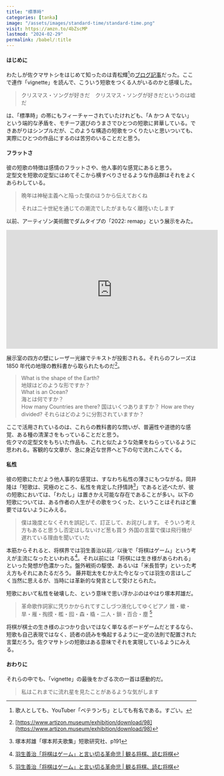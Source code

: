 ```yaml
---
title: "標準時"
categories: [tanka]
image: "/assets/images/standard-time/standard-time.png"
visit: https://amzn.to/4bZscMP
lastmod: "2024-02-29"
permalink: /babel/:title
---
```


#### はじめに

わたしが佐クマサトシをはじめて知ったのは青松輝[^1]の[ブログ記事](https://vetechu.hatenablog.com/entry/2019/03/04/091308)だった。ここで連作「vignette」を読んで、こういう短歌をつくる人がいるのかと感嘆した。

> クリスマス・ソングが好きだ　クリスマス・ソングが好きだというのは嘘だ

は、「標準時」の帯にもフィーチャーされていたけれども、「A かつ A でない」という端的な矛盾を、モチーフ選びのうまさでひとつの短歌に昇華している。できあがりはシンプルだが、このような構造の短歌をつくりたいと思いついても、実際にひとつの作品にするのは苦労のいることだと思う。

#### フラットさ

彼の短歌の特徴は感情のフラットさや、他人事的な感覚にあると思う。  
定型文を短歌の定型にはめてそこから横すべりさせるような作品群はそれをよくあらわしている。

> 晩年は神秘主義へと陥った僕のほうから伝えておくね
>
> それは二十世紀を通じての潮流でしたがまもなく離陸いたします

以前、アーティゾン美術館でダムタイプの「2022: remap」という展示をみた。

<div class="youtube">
<iframe width="560" height="315" src="https://www.youtube.com/embed/Eaepz9JSak8?si=7ynSIQx5EkC1_oQ_" title="YouTube video player" frameborder="0" allow="accelerometer; autoplay; clipboard-write; encrypted-media; gyroscope; picture-in-picture; web-share" allowfullscreen></iframe>
</div>

展示室の四方の壁にレーザー光線でテキストが投影される。それらのフレーズは 1850 年代の地理の教科書から取られたものだ[^2]。

> What is the shape of the Earth?  
> 地球はどのような形ですか？  
> What is an Ocean?  
> 海とは何ですか？  
> How many Countries are there?
> 国はいくつありますか？
> How are they divided?
> それらはどのように分割されていますか？

ここで活用されているのは、これらの教科書的な問いが、普遍性や道徳的な感覚、ある種の清潔さをもっていることだと思う。  
佐クマの定型文をもちいた作品も、これと似たような効果をねらっているように思われる。客観的な文章が、急に身近な世界へと下の句で流れこんでくる。

#### 私性

彼の短歌にただよう他人事的な感覚は、すなわち私性の薄さにもつながる。岡井隆は「短歌は、究極のところ、私性を肯定した抒情詩[^3]」であると述べたが、彼の短歌においては、「わたし」は置きかえ可能な存在であることが多い。以下の短歌については、ある作者の人生がその歌をつくった、ということはそれほど重要ではないようにみえる。

> 僕は幾度となくそれを誤記して、訂正して、お詫びします。
> そういう考え方もあると思うし否定はしないけど葱も買う
> 外国の言葉で僕は飛行機が遅れている理由を聞いていた

本筋からそれると、将棋界では羽生善治以前／以後で「将棋はゲーム」という考えが主流になったといわれる[^4]。それ以前には「将棋には生き様があらわれる」といった発想が色濃かった。盤外戦術の駆使、あるいは「米長哲学」といった考え方もそれにあたるだろう。
藤井聡太をむかえた今となっては羽生の言はしごく当然に思えるが、当時には革新的な発言として受けとられた。

短歌において私性を破壊した、という意味で思い浮かぶのはやはり塚本邦雄だ。

> 革命歌作詞家に凭りかかられてすこしづつ液化してゆくピアノ
> 錐・蠍・旱・雁・掏摸・檻・囮・森・橇・二人・鎖・百合・塵 [^4]
>

将棋が棋士の生き様のぶつかり合いではなく単なるボードゲームだとするなら、短歌も自己表現ではなく、読者の読みを喚起するように一定の法則で配置された言葉だろう。佐クマサトシの短歌はある意味でそれを実現しているようにみえる。

#### おわりに

それらの中でも、「vignette」の最後をかざる次の一首は感動的だ。

> 私はこれまでに流れ星を見たことがあるような気がします

[^1]: 歌人としても、YouTuber「ベテランち」としても有名である。すごい。
[^2]: [https://www.artizon.museum/exhibition/download/98](https://www.artizon.museum/exhibition/download/98)
[^3]: 塚本邦雄「塚本邦夫歌集」短歌研究社、p191
[^4]: [羽生善治「将棋はゲーム」と言い切る革命児 | 観る将棋、読む将棋](https://bunshun.jp/articles/-/11097)
[^5]: TODO: 避妊薬
